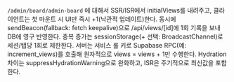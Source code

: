 `/admin/board/admin-board` 에 대해서
SSR/ISR에서 initialViews를 내려주고, 클라이언트는 첫 마운트 시 UI만 즉시 +1(낙관적 업데이트)한다. 동시에 sendBeacon(fallback: fetch keepalive)으로 /api/views/[id]에 1회 기록을 보내 DB에 영구 반영한다. 중복 증가는 sessionStorage(+ 선택: BroadcastChannel)로 세션/탭당 1회로 제한한다. 서버는 서비스 롤 키로 Supabase RPC(예: increment_views)를 호출해 원자적으로 views = views + 1만 수행한다. Hydration 차이는 suppressHydrationWarning으로 완화하고, ISR은 주기적으로 최신값을 포함한다.